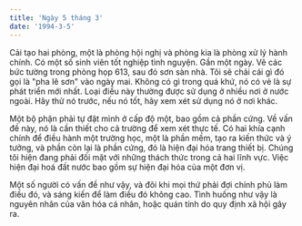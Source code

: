```yaml
---
title: 'Ngày 5 tháng 3'
date: '1994-3-5'
---
```


Cải tạo hai phòng, một là phòng hội nghị và phòng kia là phòng xử lý hành chính. Có một số sinh viên tốt nghiệp tình nguyện. Gần một ngày. Vẽ các bức tường trong phòng họp 613, sau đó sơn sàn nhà. Tôi sẽ chải cái gì đó gọi là "pha lê sơn" vào ngày mai. Không có gì trong quá khứ, nó có vẻ là sự phát triển mới nhất. Loại điều này thường được sử dụng ở nhiều nơi ở nước ngoài. Hãy thử nó trước, nếu nó tốt, hãy xem xét sử dụng nó ở nơi khác.

Một bộ phận phải tự đặt mình ở cấp độ một, bao gồm cả phần cứng. Về vấn đề này, nó là cần thiết cho cả trường để xem xét thực tế. Có hai khía cạnh chính để điều hành một trường học, một là phần mềm, tạo ra kiến ​​thức và ý tưởng, và phần còn lại là phần cứng, đó là hiện đại hóa trang thiết bị. Chúng tôi hiện đang phải đối mặt với những thách thức trong cả hai lĩnh vực. Việc hiện đại hoá đất nước bao gồm sự hiện đại hóa của một đơn vị.

Một số người có vấn đề như vậy, và đôi khi mọi thứ phải đợi chính phủ làm điều đó, và sáng kiến ​​để làm điều đó không cao. Tình huống như vậy là nguyên nhân của văn hóa cá nhân, hoặc quán tính do quy định xã hội gây ra.

